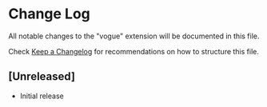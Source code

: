 # Change Log

All notable changes to the "vogue" extension will be documented in this file.

Check [Keep a Changelog](http://keepachangelog.com/) for recommendations on how to structure this file.

## [Unreleased]

- Initial release
